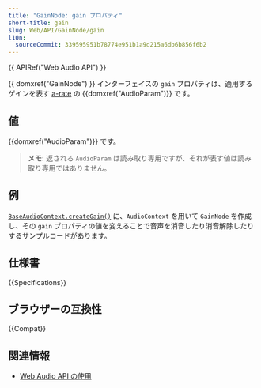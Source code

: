 ```yaml
---
title: "GainNode: gain プロパティ"
short-title: gain
slug: Web/API/GainNode/gain
l10n:
  sourceCommit: 339595951b78774e951b1a9d215a6db6b856f6b2
---
```


{{ APIRef("Web Audio API") }}

{{ domxref("GainNode") }} インターフェイスの `gain` プロパティは、適用するゲインを表す [a-rate](/ja/docs/Web/API/AudioParam#a-rate) の {{domxref("AudioParam")}} です。

## 値

{{domxref("AudioParam")}} です。

> **メモ:** 返される `AudioParam` は読み取り専用ですが、それが表す値は読み取り専用ではありません。

## 例

[`BaseAudioContext.createGain()`](/ja/docs/Web/API/BaseAudioContext/createGain#%E4%BE%8B) に、`AudioContext` を用いて `GainNode` を作成し、その `gain` プロパティの値を変えることで音声を消音したり消音解除したりするサンプルコードがあります。

## 仕様書

{{Specifications}}

## ブラウザーの互換性

{{Compat}}

## 関連情報

- [Web Audio API の使用](/ja/docs/Web/API/Web_Audio_API/Using_Web_Audio_API)
